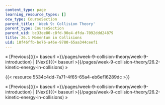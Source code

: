 ```yaml
---
content_type: page
learning_resource_types: []
ocw_type: CourseSection
parent_title: 'Week 9: Collision Theory'
parent_type: CourseSection
parent_uid: bc33ee80-c8fd-90e4-dfda-7092ddd24879
title: 26.1 Momentum in Collisions
uid: 18f46ffb-be76-a46e-9780-65aa344ceef1
---
```


« [Previous]({{< baseurl >}}/pages/week-9-collision-theory/week-9-introduction) | [Next]({{< baseurl >}}/pages/week-9-collision-theory/26.2-kinetic-energy-in-collisions) »

{{< resource 5534c4dd-7a71-4f65-65a4-eb6ef16289dc >}}

« [Previous]({{< baseurl >}}/pages/week-9-collision-theory/week-9-introduction) | [Next]({{< baseurl >}}/pages/week-9-collision-theory/26.2-kinetic-energy-in-collisions) »